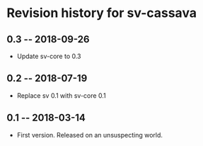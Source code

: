 # Revision history for sv-cassava

## 0.3 -- 2018-09-26

* Update sv-core to 0.3

## 0.2 -- 2018-07-19

* Replace sv 0.1 with sv-core 0.1

## 0.1  -- 2018-03-14

* First version. Released on an unsuspecting world.
